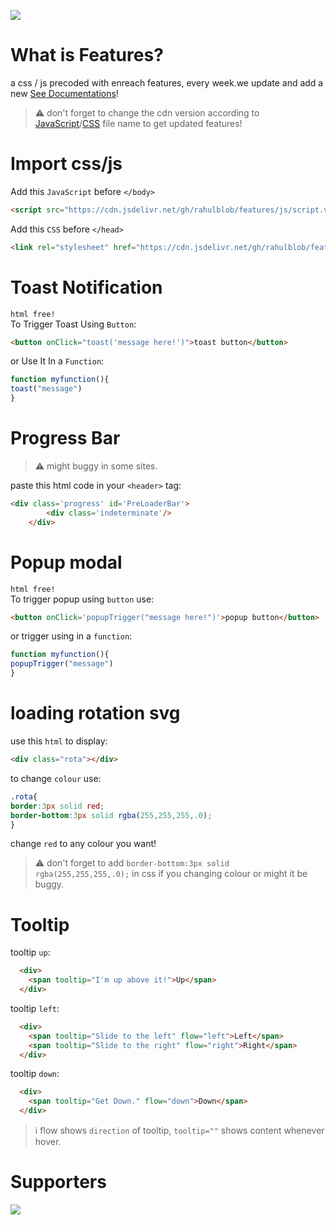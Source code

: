 <a href="https://www.buymeacoffee.com/coffeeforahul"><img style="pointer-events:none;cursor:default;" src="https://img.buymeacoffee.com/button-api/?text=Buy Me A Coffee&emoji=&button_colour=5F7FFF&font_colour=ffffff&font_family=Comic&outline_colour=000000&coffee_colour=FFDD00"/></a>

# What is Features?
a css / js precoded with enreach features, every week.we update and add a new <a href="https://features.rahul.eu.org">See Documentations</a>!
> ⚠️ don't forget to change the cdn version according to <a href="https://github.com/rahulblob/features/tree/main/js">JavaScript</a>/<a href="https://github.com/rahulblob/features/tree/main/css">CSS</a> file name to get updated features!

# Import css/js

Add this ```JavaScript``` before ```</body>```
```html
<script src="https://cdn.jsdelivr.net/gh/rahulblob/features/js/script.v1.js"></script>
```

Add this ```CSS``` before ```</head>```
```html
<link rel="stylesheet" href="https://cdn.jsdelivr.net/gh/rahulblob/features/css/style.v2.3.css"/>
```

# Toast Notification
```html free!```<br>
To Trigger Toast Using ```Button```:
```html
<button onClick="toast('message here!')">toast button</button>
```
or Use It In a ```Function```:
```js
function myfunction(){
toast("message")
}
```

# Progress Bar
> ⚠️ might buggy in some sites.

paste this html code in your ```<header>``` tag:
```html
<div class='progress' id='PreLoaderBar'>
        <div class='indeterminate'/>
    </div>
```
# Popup modal
```html free!```<br>
To trigger popup using ```button``` use:
```html
<button onClick='popupTrigger("message here!")'>popup button</button>
```
or trigger using in a ```function```:
```js
function myfunction(){
popupTrigger("message")
}
```
# loading rotation svg
use this ```html``` to display:
```html
<div class="rota"></div>
```

to change ```colour``` use:

```css
.rota{
border:3px solid red;
border-bottom:3px solid rgba(255,255,255,.0);
}
```

change ```red``` to any colour you want!

> ⚠️ don't forget to add ```border-bottom:3px solid rgba(255,255,255,.0);``` in css if you changing colour or might it be buggy.

# Tooltip
tooltip ```up```:
```html
  <div>
    <span tooltip="I'm up above it!">Up</span>
  </div>
```

tooltip ```left```:

```html
  <div>
    <span tooltip="Slide to the left" flow="left">Left</span>
    <span tooltip="Slide to the right" flow="right">Right</span>
  </div>
```

tooltip ```down```:

```html
  <div>
    <span tooltip="Get Down." flow="down">Down</span>
  </div>
```

> ℹ️ flow shows ```direction``` of tooltip, ```tooltip=""``` shows content whenever hover.

# Supporters
<a href="https://www.buymeacoffee.com/coffeeforahul"><img style="pointer-events:none;cursor:default;" src="https://img.buymeacoffee.com/button-api/?text=Total Coffees&emoji=&slug=coffeeforahul&button_colour=5F7FFF&font_colour=ffffff&font_family=Comic&outline_colour=000000&coffee_colour=FFDD00"/></a>
